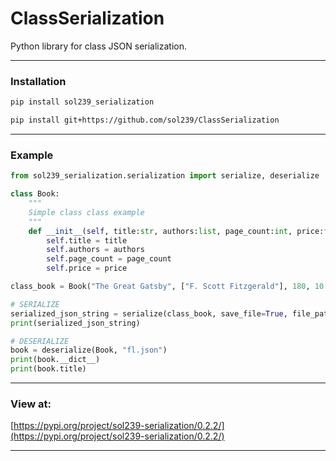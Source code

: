 # ClassSerialization

Python library for class JSON serialization.

---

### Installation

```bash
pip install sol239_serialization
```

```bash
pip install git+https://github.com/sol239/ClassSerialization
```

---

### Example

```python
from sol239_serialization.serialization import serialize, deserialize

class Book:
    """
    Simple class class example
    """
    def __init__(self, title:str, authors:list, page_count:int, price:float):
        self.title = title
        self.authors = authors
        self.page_count = page_count
        self.price = price

class_book = Book("The Great Gatsby", ["F. Scott Fitzgerald"], 180, 10.99)

# SERIALIZE
serialized_json_string = serialize(class_book, save_file=True, file_path="fl.json")
print(serialized_json_string)

# DESERIALIZE
book = deserialize(Book, "fl.json")
print(book.__dict__)
print(book.title)
```

---

### View at:

[https://pypi.org/project/sol239-serialization/0.2.2/](https://pypi.org/project/sol239-serialization/0.2.2/)

---